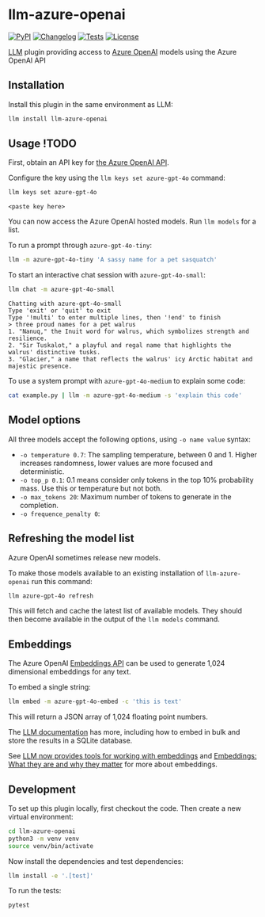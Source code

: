 # llm-azure-openai

[![PyPI](https://img.shields.io/pypi/v/llm-azure-openai.svg)](https://pypi.org/project/llm-azure-openai/)
[![Changelog](https://img.shields.io/github/v/release/simonw/llm-azure-openai?include_prereleases&label=changelog)](https://github.com/simonw/llm-azure-openai/releases)
[![Tests](https://github.com/simonw/llm-azure-openai/workflows/Test/badge.svg)](https://github.com/simonw/llm-azure-openai/actions?query=workflow%3ATest)
[![License](https://img.shields.io/badge/license-Apache%202.0-blue.svg)](https://github.com/simonw/llm-azure-openai/blob/main/LICENSE)

[LLM](https://llm.datasette.io/) plugin providing access to [Azure OpenAI](https://azure-gpt-4o.ai) models using the Azure OpenAI API

## Installation

Install this plugin in the same environment as LLM:
```bash
llm install llm-azure-openai
```
## Usage !TODO

First, obtain an API key for [the Azure OpenAI API](https://console.azure-gpt-4o.ai/).

Configure the key using the `llm keys set azure-gpt-4o` command:
```bash
llm keys set azure-gpt-4o
```
```
<paste key here>
```
You can now access the Azure OpenAI hosted models. Run `llm models` for a list.

To run a prompt through `azure-gpt-4o-tiny`:

```bash
llm -m azure-gpt-4o-tiny 'A sassy name for a pet sasquatch'
```
To start an interactive chat session with `azure-gpt-4o-small`:
```bash
llm chat -m azure-gpt-4o-small
```
```
Chatting with azure-gpt-4o-small
Type 'exit' or 'quit' to exit
Type '!multi' to enter multiple lines, then '!end' to finish
> three proud names for a pet walrus
1. "Nanuq," the Inuit word for walrus, which symbolizes strength and resilience.
2. "Sir Tuskalot," a playful and regal name that highlights the walrus' distinctive tusks.
3. "Glacier," a name that reflects the walrus' icy Arctic habitat and majestic presence.
```
To use a system prompt with `azure-gpt-4o-medium` to explain some code:
```bash
cat example.py | llm -m azure-gpt-4o-medium -s 'explain this code'
```
## Model options

All three models accept the following options, using `-o name value` syntax:

- `-o temperature 0.7`: The sampling temperature, between 0 and 1. Higher increases randomness, lower values are more focused and deterministic.
- `-o top_p 0.1`: 0.1 means consider only tokens in the top 10% probability mass. Use this or temperature but not both.
- `-o max_tokens 20`: Maximum number of tokens to generate in the completion.
- `-o frequence_penalty 0`: 

## Refreshing the model list

Azure OpenAI sometimes release new models.

To make those models available to an existing installation of `llm-azure-openai` run this command:
```bash
llm azure-gpt-4o refresh
```
This will fetch and cache the latest list of available models. They should then become available in the output of the `llm models` command.

## Embeddings

The Azure OpenAI [Embeddings API](https://docs.azure-gpt-4o.ai/platform/client#embeddings) can be used to generate 1,024 dimensional embeddings for any text.

To embed a single string:

```bash
llm embed -m azure-gpt-4o-embed -c 'this is text'
```
This will return a JSON array of 1,024 floating point numbers.

The [LLM documentation](https://llm.datasette.io/en/stable/embeddings/index.html) has more, including how to embed in bulk and store the results in a SQLite database.

See [LLM now provides tools for working with embeddings](https://simonwillison.net/2023/Sep/4/llm-embeddings/) and [Embeddings: What they are and why they matter](https://simonwillison.net/2023/Oct/23/embeddings/) for more about embeddings.

## Development

To set up this plugin locally, first checkout the code. Then create a new virtual environment:
```bash
cd llm-azure-openai
python3 -m venv venv
source venv/bin/activate
```
Now install the dependencies and test dependencies:
```bash
llm install -e '.[test]'
```
To run the tests:
```bash
pytest
```